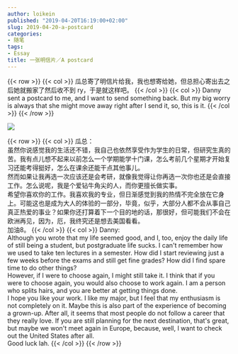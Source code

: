 ```yaml
---
author: loikein
published: "2019-04-20T16:19:00+02:00"
slug: 2019-04-20-a-postcard
categories:
- 随笔
tags:
- Essay
title: 一张明信片／A postcard
---
```

{{< row >}}
{{< col >}}
瓜总寄了明信片给我，我也想寄给她，但总担心寄出去之后她就搬家了然后收不到
ry，于是就这样吧。
{{< /col >}}
{{< col >}}
Danny sent a postcard to me, and I want to send something back. But my
big worry is always that she might move away right after I send it, so,
this is it.
{{< /col >}}
{{< /row >}}

![](/post-img/2019-04-20-a-postcard.jpg)

{{< row >}}
{{< col >}}
瓜总：  
虽然你说感觉我的生活还不错，我自己也依然享受作为学生的日常，但研究生真的苦。我有点儿想不起来以前怎么一个学期能学十门课，怎么考前几个星期才开始复习还能考得挺好，怎么在课余还能干点其他事儿。  
然而如果让我再选一次应该还是会考研，就像我觉得让你再选一次你也还是会直接工作。怎么说呢，我是个爱钻牛角尖的人，而你更擅长做实事。  
希望你喜欢你的工作。我喜欢我的专业，但日渐感觉到我的热情不完全放在它身上。可能这也是成为大人的体验的一部分，毕竟，似乎，大部分人都不会从事自己真正热爱的事业？如果你还打算着下一个目的地的话，那很好，但可能我们不会在欧洲再见，因为，厄，我终究还是想去美国看看。  
加油8。
{{< /col >}}
{{< col >}}
Danny:  
Although you wrote that my life seemed good, and I, too, enjoy the daily
life of still being a student, but postgraduate life sucks. I can't
remember how we used to take ten lectures in a semester. How did I start
reviewing just a few weeks before the exams and still get fine grades?
How did I find spare time to do other things?  
However, if I were to choose again, I might still take it. I think that
if you were to choose again, you would also choose to work again. I am a
person who splits hairs, and you are better at getting things done.  
I hope you like your work. I like my major, but I feel that my
enthusiasm is not completely on it. Maybe this is also part of the
experience of becoming a grown-up. After all, it seems that most people
do not follow a career that they really love. If you are still planning
for the next destination, that's great, but maybe we won't meet again in
Europe, because, well, I want to check out the United States after
all.  
Good luck lah.
{{< /col >}}
{{< /row >}}
